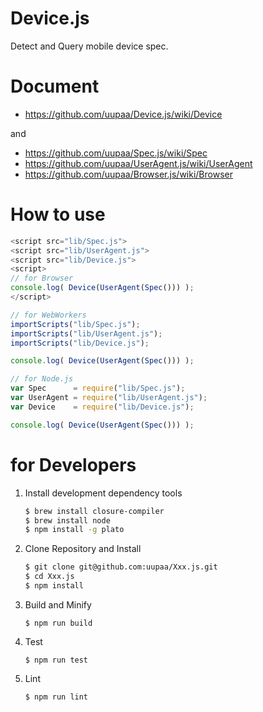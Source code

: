 Device.js
=========

Detect and Query mobile device spec.

# Document

- https://github.com/uupaa/Device.js/wiki/Device

and

- https://github.com/uupaa/Spec.js/wiki/Spec
- https://github.com/uupaa/UserAgent.js/wiki/UserAgent
- https://github.com/uupaa/Browser.js/wiki/Browser

# How to use

```js
<script src="lib/Spec.js">
<script src="lib/UserAgent.js">
<script src="lib/Device.js">
<script>
// for Browser
console.log( Device(UserAgent(Spec())) );
</script>
```

```js
// for WebWorkers
importScripts("lib/Spec.js");
importScripts("lib/UserAgent.js");
importScripts("lib/Device.js");

console.log( Device(UserAgent(Spec())) );
```

```js
// for Node.js
var Spec      = require("lib/Spec.js");
var UserAgent = require("lib/UserAgent.js");
var Device    = require("lib/Device.js");

console.log( Device(UserAgent(Spec())) );
```

# for Developers

1. Install development dependency tools

    ```sh
    $ brew install closure-compiler
    $ brew install node
    $ npm install -g plato
    ```

2. Clone Repository and Install

    ```sh
    $ git clone git@github.com:uupaa/Xxx.js.git
    $ cd Xxx.js
    $ npm install
    ```

3. Build and Minify

    `$ npm run build`

4. Test

    `$ npm run test`

5. Lint

    `$ npm run lint`

